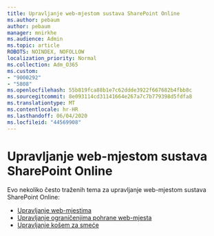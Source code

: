 ```yaml
---
title: Upravljanje web-mjestom sustava SharePoint Online
ms.author: pebaum
author: pebaum
manager: mnirkhe
ms.audience: Admin
ms.topic: article
ROBOTS: NOINDEX, NOFOLLOW
localization_priority: Normal
ms.collection: Adm_O365
ms.custom:
- "9000292"
- "5808"
ms.openlocfilehash: 55b819fca88b1e7c62ddde3922f667682b4fbb8c
ms.sourcegitcommit: 8e093114cd31141664e267a7c7b779398d5fdfa8
ms.translationtype: MT
ms.contentlocale: hr-HR
ms.lasthandoff: 06/04/2020
ms.locfileid: "44569908"
---
```

# <a name="sharepoint-online-site-management"></a>Upravljanje web-mjestom sustava SharePoint Online

Evo nekoliko često traženih tema za upravljanje web-mjestom sustava SharePoint Online:

- [Upravljanje web-mjestima](https://docs.microsoft.com/sharepoint/manage-sites-in-new-admin-center)
- [Upravljanje ograničenjima pohrane web-mjesta](https://docs.microsoft.com/sharepoint/manage-site-collection-storage-limits)
- [Upravljanje košem za smeće](https://support.microsoft.com/office/8a6c2198-910e-42dc-9a9c-bc5bc4f327da)
